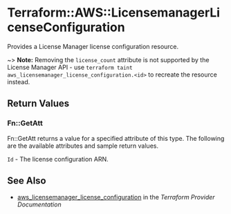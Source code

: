 # Terraform::AWS::LicensemanagerLicenseConfiguration

Provides a License Manager license configuration resource.

~> **Note:** Removing the `license_count` attribute is not supported by the License Manager API - use `terraform taint aws_licensemanager_license_configuration.<id>` to recreate the resource instead.

## Return Values

### Fn::GetAtt

Fn::GetAtt returns a value for a specified attribute of this type. The following are the available attributes and sample return values.

`Id` - The license configuration ARN.

## See Also

* [aws_licensemanager_license_configuration](https://www.terraform.io/docs/providers/aws/r/licensemanager_license_configuration.html) in the _Terraform Provider Documentation_